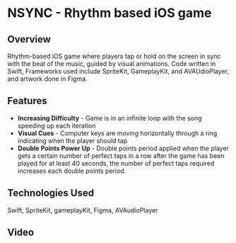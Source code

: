 # NSYNC - Rhythm based iOS game

## Overview
Rhythm-based iOS game where players tap or hold on the screen in sync with the beat of the music, guided by visual animations.  Code written in Swift, Frameworks used include SpriteKit, GameplayKit, and AVAUdioPlayer,  and artwork done in Figma.

## Features 
<ul>
  <li><strong>Increasing Difficulty</strong> - Game is in an infinite loop with the song speeding up each iteration</li>
  <li><strong>Visual Cues</strong> - Computer keys are moving horizontally through a ring indicating when the player should tap</li>
  <li><strong>Double Points Power Up</strong> - Double points period applied when the player gets a certain number of perfect taps in a row after the game has been played for at least 40 seconds, the number of perfect taps required increases each double points period.</li>
</ul>

## Technologies Used
Swift, SpriteKit, gameplayKit, Figma, AVAudioPlayer

## Video
